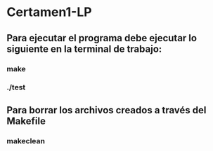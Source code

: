 # Certamen1-LP


## Para ejecutar el programa debe ejecutar lo siguiente en la terminal de trabajo:
### make
### ./test

## Para borrar los archivos creados a través del Makefile
### makeclean
